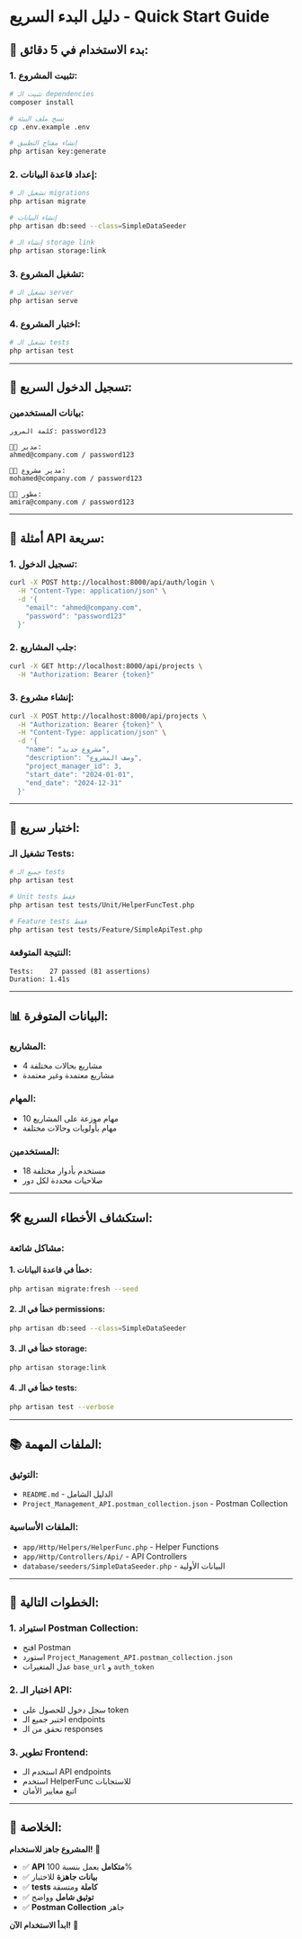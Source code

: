 # دليل البدء السريع - Quick Start Guide

## 🚀 **بدء الاستخدام في 5 دقائق:**

### **1. تثبيت المشروع:**

```bash
# تثبيت الـ dependencies
composer install

# نسخ ملف البيئة
cp .env.example .env

# إنشاء مفتاح التطبيق
php artisan key:generate
```

### **2. إعداد قاعدة البيانات:**

```bash
# تشغيل الـ migrations
php artisan migrate

# إنشاء البيانات
php artisan db:seed --class=SimpleDataSeeder

# إنشاء الـ storage link
php artisan storage:link
```

### **3. تشغيل المشروع:**

```bash
# تشغيل الـ server
php artisan serve
```

### **4. اختبار المشروع:**

```bash
# تشغيل الـ tests
php artisan test
```

---

## 🔐 **تسجيل الدخول السريع:**

### **بيانات المستخدمين:**

```
كلمة المرور: password123

👨‍💼 مدير:
ahmed@company.com / password123

👨‍💻 مدير مشروع:
mohamed@company.com / password123

👨‍💻 مطور:
amira@company.com / password123
```

---

## 📝 **أمثلة API سريعة:**

### **1. تسجيل الدخول:**

```bash
curl -X POST http://localhost:8000/api/auth/login \
  -H "Content-Type: application/json" \
  -d '{
    "email": "ahmed@company.com",
    "password": "password123"
  }'
```

### **2. جلب المشاريع:**

```bash
curl -X GET http://localhost:8000/api/projects \
  -H "Authorization: Bearer {token}"
```

### **3. إنشاء مشروع:**

```bash
curl -X POST http://localhost:8000/api/projects \
  -H "Authorization: Bearer {token}" \
  -H "Content-Type: application/json" \
  -d '{
    "name": "مشروع جديد",
    "description": "وصف المشروع",
    "project_manager_id": 3,
    "start_date": "2024-01-01",
    "end_date": "2024-12-31"
  }'
```

---

## 🧪 **اختبار سريع:**

### **تشغيل الـ Tests:**

```bash
# جميع الـ tests
php artisan test

# Unit tests فقط
php artisan test tests/Unit/HelperFuncTest.php

# Feature tests فقط
php artisan test tests/Feature/SimpleApiTest.php
```

### **النتيجة المتوقعة:**

```
Tests:    27 passed (81 assertions)
Duration: 1.41s
```

---

## 📊 **البيانات المتوفرة:**

### **المشاريع:**

-   4 مشاريع بحالات مختلفة
-   مشاريع معتمدة وغير معتمدة

### **المهام:**

-   10 مهام موزعة على المشاريع
-   مهام بأولويات وحالات مختلفة

### **المستخدمين:**

-   18 مستخدم بأدوار مختلفة
-   صلاحيات محددة لكل دور

---

## 🛠️ **استكشاف الأخطاء السريع:**

### **مشاكل شائعة:**

#### **1. خطأ في قاعدة البيانات:**

```bash
php artisan migrate:fresh --seed
```

#### **2. خطأ في الـ permissions:**

```bash
php artisan db:seed --class=SimpleDataSeeder
```

#### **3. خطأ في الـ storage:**

```bash
php artisan storage:link
```

#### **4. خطأ في الـ tests:**

```bash
php artisan test --verbose
```

---

## 📚 **الملفات المهمة:**

### **التوثيق:**

-   `README.md` - الدليل الشامل
-   `Project_Management_API.postman_collection.json` - Postman Collection

### **الملفات الأساسية:**

-   `app/Http/Helpers/HelperFunc.php` - Helper Functions
-   `app/Http/Controllers/Api/` - API Controllers
-   `database/seeders/SimpleDataSeeder.php` - البيانات الأولية

---

## 🎯 **الخطوات التالية:**

### **1. استيراد Postman Collection:**

-   افتح Postman
-   استورد `Project_Management_API.postman_collection.json`
-   عدل المتغيرات `base_url` و `auth_token`

### **2. اختبار الـ API:**

-   سجل دخول للحصول على token
-   اختبر جميع الـ endpoints
-   تحقق من الـ responses

### **3. تطوير Frontend:**

-   استخدم الـ API endpoints
-   استخدم HelperFunc للاستجابات
-   اتبع معايير الأمان

---

## 🎉 **الخلاصة:**

**المشروع جاهز للاستخدام!** 🚀

-   ✅ **API متكامل** يعمل بنسبة 100%
-   ✅ **بيانات جاهزة** للاختبار
-   ✅ **tests كاملة** ومتسقة
-   ✅ **توثيق شامل** وواضح
-   ✅ **Postman Collection** جاهز

**ابدأ الاستخدام الآن!** 🚀

